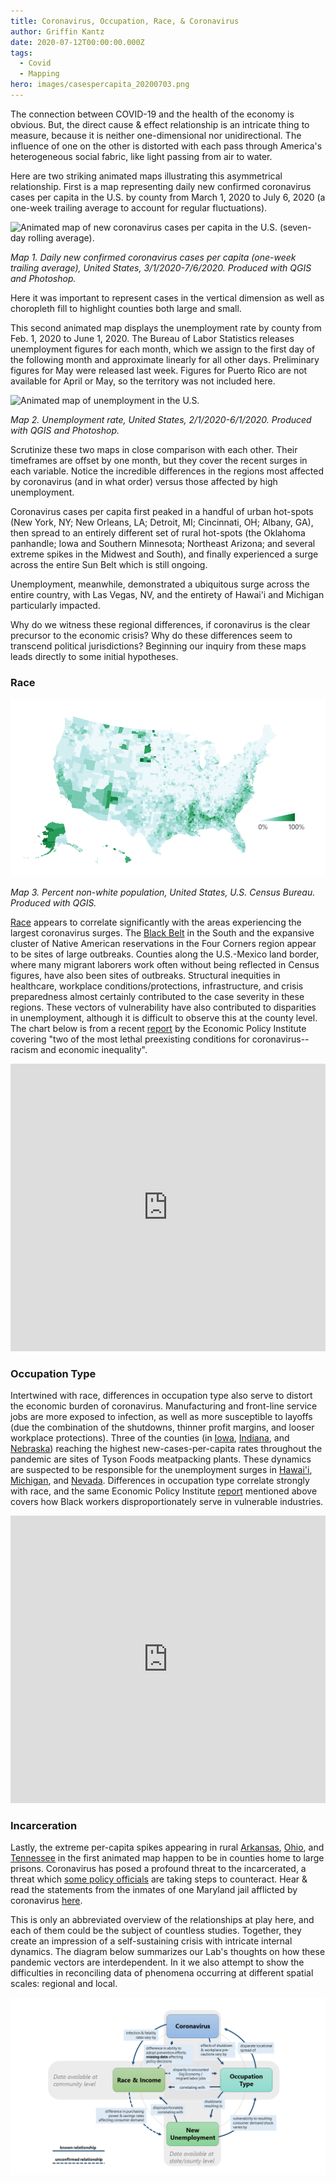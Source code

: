 ```yaml
---
title: Coronavirus, Occupation, Race, & Coronavirus
author: Griffin Kantz
date: 2020-07-12T00:00:00.000Z
tags:
  - Covid
  - Mapping
hero: images/casespercapita_20200703.png
---
```

The connection between COVID-19 and the health of the economy is obvious. But, the direct cause & effect relationship is an intricate thing to measure, because it is neither one-dimensional nor unidirectional. The influence of one on the other is distorted with each pass through America's heterogeneous social fabric, like light passing from air to water.

Here are two striking animated maps illustrating this asymmetrical relationship. First is a map representing daily new confirmed coronavirus cases per capita in the U.S. by county from March 1, 2020 to July 6, 2020 (a one-week trailing average to account for regular fluctuations).

![Animated map of new coronavirus cases per capita in the U.S. (seven-day rolling average).](images/casespercapita.gif)

*Map 1. Daily new confirmed coronavirus cases per capita (one-week trailing average), United States, 3/1/2020-7/6/2020. Produced with QGIS and Photoshop.*

Here it was important to represent cases in the vertical dimension as well as choropleth fill to highlight counties both large and small.

This second animated map displays the unemployment rate by county from Feb. 1, 2020 to June 1, 2020. The Bureau of Labor Statistics releases unemployment figures for each month, which we assign to the first day of the following month and approximate linearly for all other days. Preliminary figures for May were released last week. Figures for Puerto Rico are not available for April or May, so the territory was not included here.

![Animated map of unemployment in the U.S.](images/unemployment.gif)

*Map 2. Unemployment rate, United States, 2/1/2020-6/1/2020. Produced with QGIS and Photoshop.*

Scrutinize these two maps in close comparison with each other. Their timeframes are offset by one month, but they cover the recent surges in each variable. Notice the incredible differences in the regions most affected by coronavirus (and in what order) versus those affected by high unemployment.

Coronavirus cases per capita first peaked in a handful of urban hot-spots (New York, NY; New Orleans, LA; Detroit, MI; Cincinnati, OH; Albany, GA), then spread to an entirely different set of rural hot-spots (the Oklahoma panhandle; Iowa and Southern Minnesota; Northeast Arizona; and several extreme spikes in the Midwest and South), and finally experienced a surge across the entire Sun Belt which is still ongoing.

Unemployment, meanwhile, demonstrated a ubiquitous surge across the entire country, with Las Vegas, NV, and the entirety of Hawai'i and Michigan particularly impacted.

Why do we witness these regional differences, if coronavirus is the clear precursor to the economic crisis? Why do these differences seem to transcend political jurisdictions? Beginning our inquiry from these maps leads directly to some initial hypotheses.

### Race

![](images/race.png "Map of percent non-white population, United States.")

*Map 3. Percent non-white population, United States, U.S. Census Bureau. Produced with QGIS.*

[Race](https://www.nytimes.com/interactive/2020/07/05/us/coronavirus-latinos-african-americans-cdc-data.html) appears to correlate significantly with the areas experiencing the largest coronavirus surges. The [Black Belt](https://en.wikipedia.org/wiki/Black_Belt_in_the_American_South) in the South and the expansive cluster of Native American reservations in the Four Corners region appear to be sites of large outbreaks. Counties along the U.S.-Mexico land border, where many migrant laborers work often without being reflected in Census figures, have also been sites of outbreaks. Structural inequities in healthcare, workplace conditions/protections, infrastructure, and crisis preparedness almost certainly contributed to the case severity in these regions. These vectors of vulnerability have also contributed to disparities in unemployment, although it is difficult to observe this at the county level. The chart below is from a recent [report](https://www.epi.org/publication/black-workers-covid/) by the Economic Policy Institute covering "two of the most lethal preexisting conditions for coronavirus--racism and economic inequality".

<iframe width="100%" height="460" src="https://www.epi.org?p=197235&view=embed&embed_template=charts_v2013_08_21&embed_date=20200712&onp=193246&utm_source=epi_press&utm_medium=chart_embed&utm_campaign=charts_v2" frameborder="0"></iframe>

### Occupation Type

Intertwined with race, differences in occupation type also serve to distort the economic burden of coronavirus. Manufacturing and front-line service jobs are more exposed to infection, as well as more susceptible to layoffs (due the combination of the shutdowns, thinner profit margins, and looser workplace protections). Three of the counties (in [Iowa](https://siouxlandnews.com/news/coronavirus/buena-vista-county-tops-national-list-for-fastest-growing-covid-19-hotpost), [Indiana](https://www.indystar.com/story/news/environment/2020/04/27/cass-county-coronavirus-cases-spike-county-home-meat-plant/3033246001/), and [Nebraska](https://journalstar.com/lifestyles/health-med-fit/health/dakota-county-one-of-the-nations-fastest-growing-coronavirus-hot-spots/article_c91b8158-776f-56fa-a550-e98dd89a68fe.html)) reaching the highest new-cases-per-capita rates throughout the pandemic are sites of Tyson Foods meatpacking plants. These dynamics are suspected to be responsible for the unemployment surges in [Hawai'i](https://uhero.hawaii.edu/covid-19s-uneven-impact-on-businesses-and-workers-results-from-a-uhero-chamber-of-commerce-hawaii-survey/), [Michigan](https://www.brookings.edu/blog/the-avenue/2020/06/04/why-covid-19-hit-michigan-so-hard/), and [Nevada](https://www.npr.org/sections/coronavirus-live-updates/2020/05/28/864398303/the-sheer-volume-is-hard-to-capture-unemployment-in-nevada-soars-to-historic-hig). Differences in occupation type correlate strongly with race, and the same Economic Policy Institute [report](https://www.epi.org/publication/black-workers-covid/) mentioned above covers how Black workers disproportionately serve in vulnerable industries.

<iframe width="100%" height="460" src="https://www.epi.org?p=193254&view=embed&embed_template=charts_v2013_08_21&embed_date=20200712&onp=193246&utm_source=epi_press&utm_medium=chart_embed&utm_campaign=charts_v2" frameborder="0"></iframe>

### Incarceration

Lastly, the extreme per-capita spikes appearing in rural [Arkansas](https://wreg.com/news/small-arkansas-county-dealing-with-rise-in-covid-19-cases/), [Ohio](https://www.marionstar.com/story/news/local/2020/04/25/marion-prison-ohio-coronavirus-outbreak-seeping-into-larger-community/3026133001/), and [Tennessee](https://www.wkrn.com/community/health/coronavirus/trousdale-county-leads-us-in-virus-cases-per-capita-due-to-prison/) in the first animated map happen to be in counties home to large prisons. Coronavirus has posed a profound threat to the incarcerated, a threat which [some policy officials](https://www.prisonpolicy.org/virus/virusresponse.html) are taking steps to counteract. Hear & read the statements from the inmates of one Maryland jail afflicted by coronavirus [here](https://www.gaspingforjustice.org/).

This is only an abbreviated overview of the relationships at play here, and each of them could be the subject of countless studies. Together, they create an impression of a self-sustaining crisis with intricate internal dynamics. The diagram below summarizes our Lab's thoughts on how these pandemic vectors are interdependent. In it we also attempt to show the difficulties in reconciling data of phenomena occurring at different spatial scales: regional and local.

![Diagram of relationships between coronavirus, occupation type, new unemployment, and race/income.](images/covid-19-theoretical-framework_20200624.png)